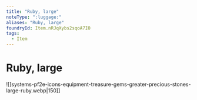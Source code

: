 ```yaml
---
title: "Ruby, large"
noteType: ":luggage:"
aliases: "Ruby, large"
foundryId: Item.nRJqXybs2sqoA7IO
tags:
  - Item
---
```


# Ruby, large
![[systems-pf2e-icons-equipment-treasure-gems-greater-precious-stones-large-ruby.webp|150]]
